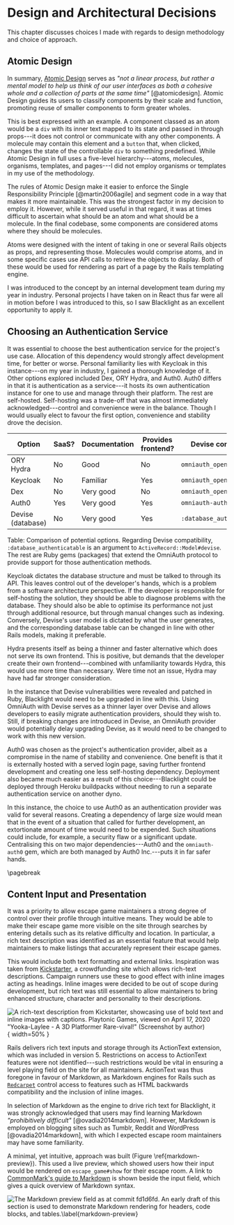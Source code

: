 # Design and Architectural Decisions

<!--
This should explain the design technique chosen (and justify why it is
appropriate) from the various ones available; it should select a suitable subset
of the things described in the analysis chapter and develop a design. Where
trade-offs exist between different designs, the chosen approach should be
justified. Suitable diagram-techniques (e.g. UML, other drawings) should be used
where appropriate. If a method is applied selectively, explain which parts were
used and why. Experimental projects should pay careful attention to control
conditions, samples selected, etc. to ensure a valid result.
-->

This chapter discusses choices I made with regards to design methodology and
choice of approach. 

## Atomic Design

In summary, [Atomic Design](https://atomicdesign.bradfrost.com/chapter-2/)
serves as *"not a linear process, but rather a mental model to help us think of
our user interfaces as both a cohesive whole and a collection of parts *at the
same time*"* [@atomicdesign]. Atomic Design guides its users to classify
components by their scale and function, promoting reuse of smaller components to
form greater wholes.

This is best expressed with an example. A component classed as an atom would be
a `div` with its inner text mapped to its state and passed in through props---it
does not control or communicate with any other components. A molecule may
contain this element and a `button` that, when clicked, changes the state of the
controllable `div` to something predefined. While Atomic Design in full uses a
five-level hierarchy---atoms, molecules, organisms, templates, and pages---I
did not employ organisms or templates in my use of the methodology.

The rules of Atomic Design make it easier to enforce the Single Responsibility
Principle [@martin2006agile] and segment code in a way that makes it more
maintainable. This was the strongest factor in my decision to employ it.
However, while it served useful in that regard, it was at times difficult to
ascertain what should be an atom and what should be a molecule. In the final
codebase, some components are considered atoms where they should be molecules.

Atoms were designed with the intent of taking in one or several Rails objects as
props, and representing those. Molecules would comprise atoms, and in some
specific cases use API calls to retrieve the objects to display. Both of these
would be used for rendering as part of a page by the Rails templating engine.

I was introduced to the concept by an internal development team during my year
in industry. Personal projects I have taken on in React thus far were all in
motion before I was introduced to this, so I saw Blacklight as an excellent
opportunity to apply it.

## Choosing an Authentication Service

It was essential to choose the best authentication service for the project's use
case. Allocation of this dependency would strongly affect development time, for
better or worse. Personal familiarity lies with Keycloak in this instance---on
my year in industry, I gained a thorough knowledge of it. Other options explored
included Dex, ORY Hydra, and Auth0. Auth0 differs in that it is authentication
as a service---it hosts its own authentication instance for one to use and
manage through their platform. The rest are self-hosted. Self-hosting was a
trade-off that was almost immediately acknowledged---control and convenience
were in the balance. Though I would usually elect to favour the first option,
convenience and stability drove the decision.

| Option            | SaaS?      | Documentation | Provides frontend?   | Devise compatibility        |
|-------------------|------------|---------------|------------|-----------------------------|
| ORY Hydra         | No         | Good          | No         | `omniauth_openid_connect`   |
| Keycloak          | No         | Familiar      | Yes        | `omniauth_openid_connect`   |
| Dex               | No         | Very good     | No         | `omniauth_openid_connect`   |
| Auth0             | Yes        | Very good     | Yes        | `omniauth-auth0`            |
| Devise (database) | No         | Very good     | Yes        | `:database_authenticatable` |

Table: Comparison of potential options. Regarding Devise compatibility,
`:database_authenticatable` is an argument to `ActiveRecord::Model#devise`. The
rest are Ruby gems (packages) that extend the OmniAuth protocol to provide
support for those authentication methods.

Keycloak dictates the database structure and must be talked to through its API.
This leaves control out of the developer's hands, which is a problem from a
software architecture perspective. If the developer is responsible for
self-hosting the solution, they should be able to diagnose problems with the
database. They should also be able to optimise its performance not just through
additional resource, but through manual changes such as indexing. Conversely,
Devise's user model is dictated by what the user generates, and the
corresponding database table can be changed in line with other Rails models,
making it preferable.

Hydra presents itself as being a thinner and faster alternative which does not
serve its own frontend. This is positive, but demands that the developer create
their own frontend---combined with unfamiliarity towards Hydra, this would use
more time than necessary. Were time not an issue, Hydra may have had far
stronger consideration. 

In the instance that Devise vulnerabilities were revealed and patched in Ruby,
Blacklight would need to be upgraded in line with this. Using OmniAuth with
Devise serves as a thinner layer over Devise and allows developers to easily
migrate authentication providers, should they wish to. Still, if breaking
changes are introduced in Devise, an OmniAuth provider would potentially delay
upgrading Devise, as it would need to be changed to work with this new version.

Auth0 was chosen as the project's authentication provider, albeit as a
compromise in the name of stability and convenience. One benefit is that it is
externally hosted with a served login page, saving further frontend development
and creating one less self-hosting dependency. Deployment also became much
easier as a result of this choice---Blacklight could be deployed through Heroku
buildpacks without needing to run a separate authentication service on another
dyno.

In this instance, the choice to use Auth0 as an authentication provider was
valid for several reasons. Creating a dependency of large size would mean that
in the event of a situation that called for further development, an extortionate
amount of time would need to be expended. Such situations could include, for
example, a security flaw or a significant update. Centralising this on two major
dependencies---Auth0 and the `omniauth-auth0` gem, which are both managed by
Auth0 Inc.---puts it in far safer hands.

\pagebreak

## Content Input and Presentation

It was a priority to allow escape game maintainers a strong degree of control
over their profile through intuitive means. They would be able to make their
escape game more visible on the site through searches by entering details such
as its relative difficulty and location. In particular, a rich text description
was identified as an essential feature that would help maintainers to make
listings that accurately represent their escape games.

This would include both text formatting and external links. Inspiration was
taken from [Kickstarter](https://kickstarter.com), a crowdfunding site which
allows rich-text descriptions. Campaign runners use these to good effect with
inline images acting as headings. Inline images were decided to be out of scope
during development, but rich text was still essential to allow maintainers to
bring enhanced structure, character and personality to their descriptions.

![A rich-text description from Kickstarter, showcasing use of bold text and
inline images with captions. Playtonic Games, viewed on April 17, 2020
"Yooka-Laylee - A 3D Platformer Rare-vival!" (Screenshot by
author)](kickstarter.png){ width=50% }

Rails delivers rich text inputs and storage through its ActionText extension,
which was included in version 5. Restrictions on access to ActionText features
were not identified---such restrictions would be vital in ensuring a level
playing field on the site for all maintainers. ActionText was thus foregone in
favour of Markdown, as Markdown engines for Rails such as
[`Redcarpet`](https://github.com/vmg/redcarpet) control access to features such
as HTML backwards compatibility and the inclusion of inline images.

In selection of Markdown as the engine to drive rich text for Blacklight, it was
strongly acknowledged that users may find learning Markdown *"prohibitively
difficult"* [@ovadia2014markdown]. However, Markdown is employed on blogging
sites such as Tumblr, Reddit and WordPress [@ovadia2014markdown], with which I
expected escape room maintainers may have some familiarity.

A minimal, yet intuitive, approach was built (Figure \ref{markdown-preview}).
This used a live preview, which showed users how their input would be rendered
on `escape_game#show` for their escape room. A link to [CommonMark's guide to
Markdown](https://commonmark.org/help/) is shown beside the input field, which
gives a quick overview of Markdown syntax.

![The Markdown preview field as at commit `fd1d6fd`. An early draft of this
section is used to demonstrate Markdown rendering for headers, code blocks, and
tables.\label{markdown-preview}](markdown-preview.png)